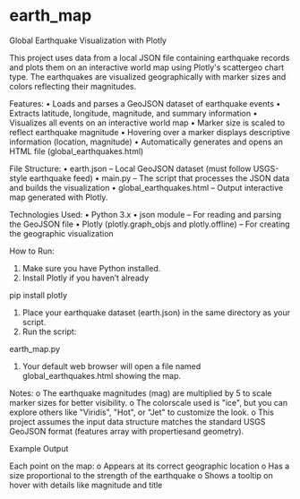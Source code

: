 # earth_map
Global Earthquake Visualization with Plotly

This project uses data from a local JSON file containing earthquake records
and plots them on an interactive world map using Plotly's scattergeo chart type.
The earthquakes are visualized geographically with marker sizes and colors reflecting their magnitudes.

Features:
•	Loads and parses a GeoJSON dataset of earthquake events
•	Extracts latitude, longitude, magnitude, and summary information
•	Visualizes all events on an interactive world map
•	Marker size is scaled to reflect earthquake magnitude
•	Hovering over a marker displays descriptive information (location, magnitude)
•	Automatically generates and opens an HTML file (global_earthquakes.html)

File Structure:
•	earth.json – Local GeoJSON dataset (must follow USGS-style earthquake feed)
•	main.py – The script that processes the JSON data and builds the visualization
•	global_earthquakes.html – Output interactive map generated with Plotly.

Technologies Used:
•	Python 3.x
•	json module – For reading and parsing the GeoJSON file
•	Plotly (plotly.graph_objs and plotly.offline) – For creating the geographic visualization

How to Run:
1.	Make sure you have Python installed.
2.	Install Plotly if you haven’t already

pip install plotly 

1.	Place your earthquake dataset (earth.json) in the same directory as your script.
2.	Run the script:

earth_map.py
1.	Your default web browser will open a file named global_earthquakes.html showing the map.

Notes:
o	The earthquake magnitudes (mag) are multiplied by 5 to scale marker sizes for better visibility.
o	The colorscale used is "ice", but you can explore others like "Viridis", "Hot", or "Jet" to customize the look.
o	This project assumes the input data structure matches the standard USGS GeoJSON format (features
array with propertiesand geometry).

Example Output

Each point on the map:
o	Appears at its correct geographic location
o	Has a size proportional to the strength of the earthquake
o	Shows a tooltip on hover with details like magnitude and title

